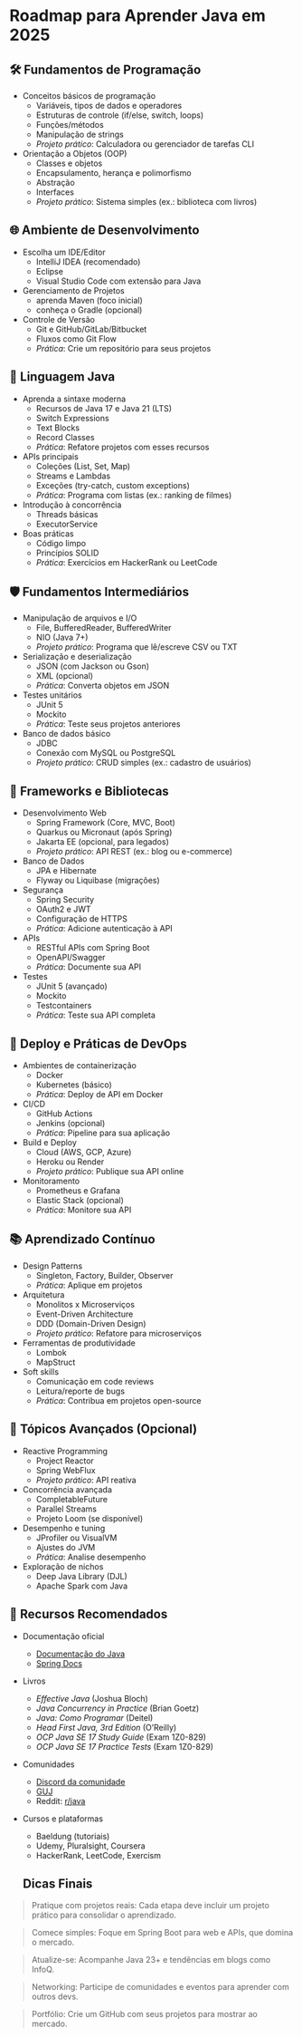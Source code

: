 # Roadmap para Aprender Java em 2025

## 🛠️ Fundamentos de Programação
- Conceitos básicos de programação
  - Variáveis, tipos de dados e operadores
  - Estruturas de controle (if/else, switch, loops)
  - Funções/métodos
  - Manipulação de strings
  - *Projeto prático*: Calculadora ou gerenciador de tarefas CLI
- Orientação a Objetos (OOP)
  - Classes e objetos
  - Encapsulamento, herança e polimorfismo
  - Abstração
  - Interfaces
  - *Projeto prático*: Sistema simples (ex.: biblioteca com livros)

## 🌐 Ambiente de Desenvolvimento
- Escolha um IDE/Editor
  - IntelliJ IDEA (recomendado)
  - Eclipse
  - Visual Studio Code com extensão para Java
- Gerenciamento de Projetos
  - aprenda Maven (foco inicial)
  - conheça o Gradle (opcional)
- Controle de Versão
  - Git e GitHub/GitLab/Bitbucket
  - Fluxos como Git Flow
  - *Prática*: Crie um repositório para seus projetos

## 🚀 Linguagem Java
- Aprenda a sintaxe moderna
  - Recursos de Java 17 e Java 21 (LTS)
  - Switch Expressions
  - Text Blocks
  - Record Classes
  - *Prática*: Refatore projetos com esses recursos
- APIs principais
  - Coleções (List, Set, Map)
  - Streams e Lambdas
  - Exceções (try-catch, custom exceptions)
  - *Prática*: Programa com listas (ex.: ranking de filmes)
- Introdução à concorrência
  - Threads básicas
  - ExecutorService
- Boas práticas
  - Código limpo
  - Princípios SOLID
  - *Prática*: Exercícios em HackerRank ou LeetCode

## 🛡️ Fundamentos Intermediários
- Manipulação de arquivos e I/O
  - File, BufferedReader, BufferedWriter
  - NIO (Java 7+)
  - *Projeto prático*: Programa que lê/escreve CSV ou TXT
- Serialização e deserialização
  - JSON (com Jackson ou Gson)
  - XML (opcional)
  - *Prática*: Converta objetos em JSON
- Testes unitários
  - JUnit 5
  - Mockito
  - *Prática*: Teste seus projetos anteriores
- Banco de dados básico
  - JDBC
  - Conexão com MySQL ou PostgreSQL
  - *Projeto prático*: CRUD simples (ex.: cadastro de usuários)

## 🔗 Frameworks e Bibliotecas
- Desenvolvimento Web
  - Spring Framework (Core, MVC, Boot)
  - Quarkus ou Micronaut (após Spring)
  - Jakarta EE (opcional, para legados)
  - *Projeto prático*: API REST (ex.: blog ou e-commerce)
- Banco de Dados
  - JPA e Hibernate
  - Flyway ou Liquibase (migrações)
- Segurança
  - Spring Security
  - OAuth2 e JWT
  - Configuração de HTTPS
  - *Prática*: Adicione autenticação à API
- APIs
  - RESTful APIs com Spring Boot
  - OpenAPI/Swagger
  - *Prática*: Documente sua API
- Testes
  - JUnit 5 (avançado)
  - Mockito
  - Testcontainers
  - *Prática*: Teste sua API completa

## 🧰 Deploy e Práticas de DevOps
- Ambientes de containerização
  - Docker
  - Kubernetes (básico)
  - *Prática*: Deploy de API em Docker
- CI/CD
  - GitHub Actions
  - Jenkins (opcional)
  - *Prática*: Pipeline para sua aplicação
- Build e Deploy
  - Cloud (AWS, GCP, Azure)
  - Heroku ou Render
  - *Projeto prático*: Publique sua API online
- Monitoramento
  - Prometheus e Grafana
  - Elastic Stack (opcional)
  - *Prática*: Monitore sua API

## 📚 Aprendizado Contínuo
- Design Patterns
  - Singleton, Factory, Builder, Observer
  - *Prática*: Aplique em projetos
- Arquitetura
  - Monolitos x Microserviços
  - Event-Driven Architecture
  - DDD (Domain-Driven Design)
  - *Projeto prático*: Refatore para microserviços
- Ferramentas de produtividade
  - Lombok
  - MapStruct
- Soft skills
  - Comunicação em code reviews
  - Leitura/reporte de bugs
  - *Prática*: Contribua em projetos open-source

## 🧪 Tópicos Avançados (Opcional)
- Reactive Programming
  - Project Reactor
  - Spring WebFlux
  - *Projeto prático*: API reativa
- Concorrência avançada
  - CompletableFuture
  - Parallel Streams
  - Projeto Loom (se disponível)
- Desempenho e tuning
  - JProfiler ou VisualVM
  - Ajustes do JVM
  - *Prática*: Analise desempenho
- Exploração de nichos
  - Deep Java Library (DJL)
  - Apache Spark com Java

## 🌟 Recursos Recomendados
- Documentação oficial
  - [Documentação do Java](https://docs.oracle.com/en/java/)
  - [Spring Docs](https://spring.io/docs)
- Livros
  - *Effective Java* (Joshua Bloch)
  - *Java Concurrency in Practice* (Brian Goetz)
  - *Java: Como Programar* (Deitel)
  - *Head First Java, 3rd Edition* (O’Reilly)
  - *OCP Java SE 17 Study Guide* (Exam 1Z0-829)
  - *OCP Java SE 17 Practice Tests* (Exam 1Z0-829)
- Comunidades
  - [Discord da comunidade](https://discord.gg/msjsG55MGn)
  - [GUJ](https://guj.com.br)
  - Reddit: [r/java](https://reddit.com/r/java)
- Cursos e plataformas
  - Baeldung (tutoriais)
  - Udemy, Pluralsight, Coursera
  - HackerRank, LeetCode, Exercism
 
  ##  Dicas Finais
  
> Pratique com projetos reais: Cada etapa deve incluir um projeto prático para consolidar o aprendizado.

> Comece simples: Foque em Spring Boot para web e APIs, que domina o mercado.

> Atualize-se: Acompanhe Java 23+ e tendências em blogs como InfoQ.

> Networking: Participe de comunidades e eventos para aprender com outros devs.

> Portfólio: Crie um GitHub com seus projetos para mostrar ao mercado.


